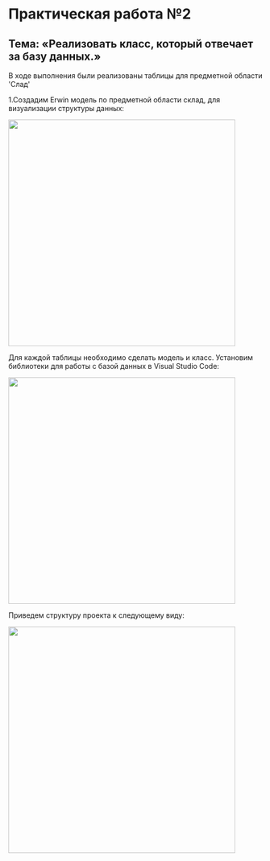 <a id="up"></a>
# Практическая работа №2

## Тема: «Реализовать класс, который отвечает за базу данных.»

В ходе выполнения были реализованы таблицы для предметной области 'Слад'

1.Создадим Erwin модель по предметной области склад, для визуализации структуры данных:

<img src="https://sun9-7.userapi.com/impg/wJCw4ONrlb-9hE6KBMk73UhEsd4yQ0gDI7M1JQ/btM05_lfJ-s.jpg?size=974x498&quality=96&sign=195d2f81a20b8355c512692681ff2600&type=album" 
     width="450" height="450">
     
Для каждой таблицы необходимо сделать модель и класс.
Установим библиотеки для работы с базой данных в Visual Studio Code: 

<img src="https://sun9-65.userapi.com/impg/rlkPaWSsjisCJjME97CqwmICob8AnnEBxAxi0w/rFolSNuvaeU.jpg?size=581x269&quality=96&sign=eb453c4eb986463ef697754c6a2d5451&type=album" 
     width="450" height="450">
     
 Приведем структуру проекта к следующему виду:
 
<img src="https://sun9-12.userapi.com/impg/2RFAsk1kACSY8brExgDDwNTXr65nCpqrUFb19Q/ar_7sXE5n1A.jpg?size=541x266&quality=96&sign=173924eabb47b9828bba25b2ef640534&type=album" 
     width="450" height="450">

